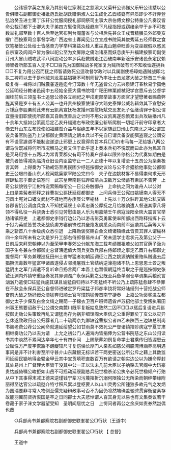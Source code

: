 <!-- { "loadSidebar": true } -->
　　公讳镆字英之东泉乃其别号世家淛江之慈溪大父菊轩公讳悌父乐轩公讳墅以公贵俱赠右副都御史祖妣范氏妣胡氏赠俱淑人公生成化乙酉岐嶷有异质即少不好弄登弘治癸丑进士第丁乐轩公忧服阕授礼部祠祭司主事大宗伯傅文穆公特重公凡奏议皆命公裁订都下士卿大夫子弟四方髦俊竞执经趋座下凡经指授或窃绪余举于乡不可枚数举礼部至数十百人后至达官布列台阁藩省与公相后先甚众壬戌晋精膳员外郎癸亥擢广西按察司佥事督学政广西边省士寡闻见公立宣成书院简其俊秀延五经师教之食饮笔楮皆公处给士皆感奋力学举科第益众桂人重巫鬼山魈卓旺善为变巫觋假以惑民自宗室及闾阎户皆为像以祀公至为文屏除之痛治诸巫而妖息庚午升福建按察司副使汀州大冒山贼攻武平八闽震动公率乡兵赴救贼走江西破南丰新淦乐安诸邑永定民赖师智者所部五百人无不□□百先为国御贼战多死家复为贼所破有司不知收恤遂拥兵□□不复为用公召而抚之师智请效死公适改督学政时以兵属副使杨璋始遇贼战即北执二裨将以去于是他贼刘龙辈益猖獗不可制师智乃率壮士击龙寨大破之斩首三千余级复得一裨将以归贼震詟遂遁迄今汀漳数十年无盗皆公力云兴泉建汀春秋易学孤绝公延明经分教诸邑闽中五经始全葺大儒书院增广祀田林栗颜栻祀学宫悉斥去公督学闽桂前后三领玺书士追思公德各立祠祀之甲戌吏部举故事方面官才望懋著者赐燕弊旌其贤是岁十有五人公其一也升贵州按察使镇守大珰史泰惮公威名辑敛其下宣慰安万锺庭参股栗前此未有云凯离宣抚杨友播州宣慰杨斌交恶友死子弘继请罪于朝公谓宜量授旧职使抚所部嘉其自新庶善后之计时不用公议凯离遂怨愤累出兵攻破播州凡十余年大抵如公策而后定乙亥升福建右布政使廉公斩斩爬剔一切垢汗前守印章者大惭去升山东左布政使如福建孤介益与俗绝五年不以家随武□州山东南北之冲公谓宜设兵备官防盗乃上议都御史黄瓒请之朝本兵以不先自巳谓兵备安能弭盗寝之公谓安有不设官遽谓不能制盗遂逆止邪更上议竟得俞旨本兵□□价市马每一疋给银八两公谓马价既减将何所市况解马之费又倍于此乎遂上奏本兵初不悦既而曰此亦为民耳自是买马用银十五两以为常青莱郡灾有司不特奏户部率以限外停格公为代奏如期由是被荒者皆得减免临清仓旧设内臣监守止一二人正德十年以复增至十五员公为条秦极言其弊　上得奏为下勑戒饬至再民困少纾廵按御史议论与公不合攟拾他事劾公都御史王公璟曰吾山东人稔闻姚廉冢宰陆公完曰今　夫子在边姚材畧不易得柰何求无形罪肆私怨乎御史语塞时　武宗皇帝南廵驻跸临清兵卫数万公储蓄有素民不告劳　上奇公状貌钱宁江彬恃宠索贿每衔公一日公舟触御舟　上命执之问为谁舟人以公对　上曰是美髯者邪释之铨曹拟公廵抚延绥都御史　上问兵侍王公宪曰姚镆南人得无不习风土宪对口镆文武材不择地而办庚辰公至榆林　上先以十万众驻跸其地公私交匮各郡皆饥公调度兵食人不知扰延绥士卒素忠勇公厚抚之月给粮饷遣人督送其家凡将领不得私役一兵骁勇士悉引见劳慰由是人乐为用嘉靖壬午虏寇泾阳全陜大震言官举劾诸镇将吏　上遣都御史李钺行边公乃以游击彭英勇畧使率所部出西路释指挥卜云于狱为英贰皆誓决死战侦虏方寝前锋过其垒炮发虏悉众而南前军返袭其后英等大军乘之斩首八十余级虏众悉引退　上降勑褒奖赐白金文绮诸镇缘此皆贳其罪人谓榆林四十余年所未有之功是岁升工部右侍郎督易州山厂癸未适学士君状元及第公父子一日前后来拜恩朝绅以为至荣甲申春郊公分献东海三载考绩赠祖若父如其官荫子汲为国子生冬兼左佥都御史总督漕运值大同兵变改兵部右侍郎顷之事定乙酉升右都御史提督两广军务兼理廵抚田州土酋岑猛者初朝廷调征江西之姚源纳贼重赂纵贼逸去后猖獗流毒数年猛富甲诸酋遂侵占邻境屠戮土官结纳逆濠抱诸不轨上恩思恩土酋之叛猛阴主之军门调遣不复听命且扬言两广本吾土也暂假朝廷终当取之于是廵按御史张钺汪渊内外镇守重臣奏发其罪调湖广永保兵剿之公既至兵备单弱仓卒调集兵粮讹言汹汹乃遣使□征猛兵施其谋且谕猛自归待以不死猛终不听公乃上疏陈猛愈肆不恭罪在不赦会永保兵至公自督师进破定罗丹梁猛子邦彦率饶将常好陆绶列十营拒战公师奋前大破之斩好绶众溃猛奔归顺土官岑璋鸩猛传首南宁捷奏　上嘉公功褒奖进左都御史太子少保及白金文绮之赐荫一子锦衣卫百户班师遗酋卢苏招他部土受叛执署田州事王熊要诏赦于公公谓交南麓川既平复叛姑息致然二囚不□□以惩后复请进兵廵按御史劾公失策致再乱又谓猛尚存为祸非细馆阁大臣信之公重得罪矣丁亥公以灾异乞休遂致政归自公归荐者几二十疏两京九卿缺铨曹拟公者四乙未陜西三边缺总制尚书阁老费公荐公公闻命就道延绥望公如甘雨莫不效死公严督诸镇摧殄虏寇宁夏甘肃相继奏功公乃以去为请　上允之初公门人遍海内皆捐俸为公营书院慈之东山公归读书其中淡然不累闻达卒年七十有四讣闻　上赐祭葬如例复命学士君乘传归皆渥恩云公赋性方严度宇恢豁不龌龊较尺寸复恺悌长厚门人亲炙如慈父胸臆淹博涵养高明遇事问是非不计利害至所守甚介山东藏银无标识若干两吏密送公所公斥之藉上其数监司延绥民锄地得金甓金甲云其中宝货填积直数百万有欲请之朝实边公以为嫌命厚封其处易州上厂督理大臣皆干没其中公一正以法未几前大臣以子纳赂去官阁中大珰豪贵怙威倚嘱公峻拒如山岳不可摇动延绥副总兵纪世楹杀弟公执令必死世楹倾产行赂从中下其事得末减正德来逆瑾钱宁辈习污蔑摧折沉溺何限独公无所染而朝绅攀缘附丽得至达官公以疏逖介特寸积尺累以登枢要人以山川灵秀公所锺独多故元气之发炳为国瑞要非寻常人物例至儒先疑辩政事可否不为因仍凛然端确盖驰骋贯穿衡鉴素存故能羽翼前贤折衷国是卒之日同郡士大夫悲悼谓人百其身无以易也有文集奏议若干卷藏于家子涞文学器望受知　圣明闻居忧之日　上愕问者再公之余庆如责券然岂偶也哉 

　　○兵部尚书兼都察院右副都御史联峯翟公□行状（王道中） 

　　兵部尚书兼都察院右副都御史联峯翟公□行状 【 总督】 

　　王道中 
